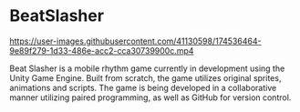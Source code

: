 # BeatSlasher

https://user-images.githubusercontent.com/41130598/174536464-9e89f279-1d33-486e-acc2-cca30739900c.mp4

Beat Slasher is a mobile rhythm game currently in development using the Unity Game Engine. Built from scratch, the game utilizes original sprites, animations and scripts. The game is being developed in a collaborative manner utilizing paired programming, as well as GitHub for version control.
